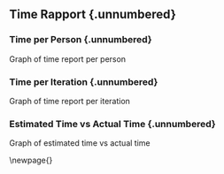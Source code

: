 ## Time Rapport {.unnumbered}

### Time per Person {.unnumbered}

Graph of time report per person

### Time per Iteration {.unnumbered}

Graph of time report per iteration

### Estimated Time vs Actual Time {.unnumbered}

Graph of estimated time vs actual time

\newpage{}
